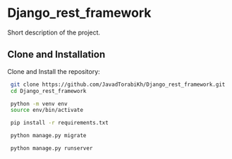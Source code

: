 # Django_rest_framework

Short description of the project.

## Clone and Installation

Clone and Install the repository:
   ```bash
    git clone https://github.com/JavadTorabiKh/Django_rest_framework.git
    cd Django_rest_framework

    python -m venv env
    source env/bin/activate

    pip install -r requirements.txt

    python manage.py migrate

    python manage.py runserver